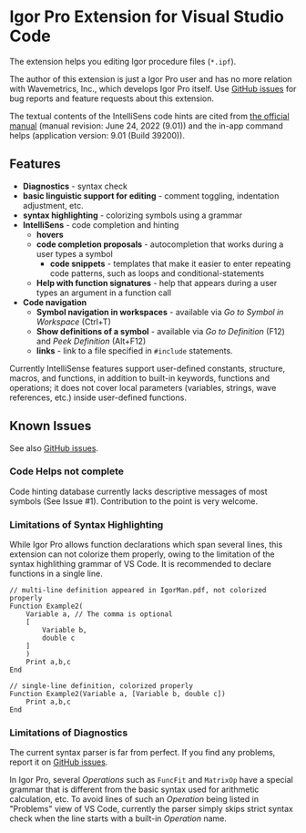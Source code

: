 # Igor Pro Extension for Visual Studio Code

The extension helps you editing Igor procedure files (`*.ipf`).

The author of this extension is just a Igor Pro user and has no more relation with Wavemetrics, Inc., which develops Igor Pro itself.
Use [GitHub issues](https://github.com/fujidana/vscode-igorpro/issues) for bug reports and feature requests about this extension.

The textual contents of the IntelliSens code hints are cited from [the official manual](https://www.wavemetrics.com/products/igorpro/manual) (manual revision: June 24, 2022 (9.01)) and the in-app command helps (application version: 9.01 (Build 39200)).

## Features

- __Diagnostics__ - syntax check
- __basic linguistic support for editing__ - comment toggling, indentation adjustment, etc.
- __syntax highlighting__ - colorizing symbols using a grammar
- __IntelliSens__ - code completion and hinting
  - __hovers__
  - __code completion proposals__ - autocompletion that works during a user types a symbol
    - __code snippets__ - templates that make it easier to enter repeating code patterns, such as loops and conditional-statements
  - __Help with function signatures__ - help that appears during a user types an argument in a function call
- __Code navigation__
  - __Symbol navigation in workspaces__ - available via _Go to Symbol in Workspace_ (Ctrl+T)
  - __Show definitions of a symbol__ - available via _Go to Definition_ (F12) and _Peek Definition_ (Alt+F12)
  - __links__ - link to a file specified in `#include` statements.

Currently IntelliSense features support user-defined constants, structure, macros, and functions, in addition to built-in keywords, functions and operations; it does not cover local parameters (variables, strings, wave references, etc.) inside user-defined functions.

## Known Issues

See also [GitHub issues](https://github.com/fujidana/vscode-igorpro/issues).

### Code Helps not complete

Code hinting database currently lacks descriptive messages of most symbols (See Issue #1).
Contribution to the point is very welcome.

### Limitations of Syntax Highlighting

While Igor Pro allows function declarations which span several lines, this extension can not colorize them properly, owing to the limitation of the syntax highlithing grammar of VS Code.
It is recommended to declare functions in a single line.

```igorpro
// multi-line definition appeared in IgorMan.pdf, not colorized properly
Function Example2(
    Variable a, // The comma is optional
    [
        Variable b,
        double c
    ]
    )
    Print a,b,c
End

// single-line definition, colorized properly
Function Example2(Variable a, [Variable b, double c])
    Print a,b,c
End
```

### Limitations of Diagnostics

The current syntax parser is far from perfect.
If you find any problems, report it on [GitHub issues](https://github.com/fujidana/vscode-igorpro/issues).

In Igor Pro, several _Operations_ such as `FuncFit` and `MatrixOp` have a special grammar that is different from the basic syntax used for arithmetic calculation, etc.
To avoid lines of such an _Operation_ being listed in "Problems" view of VS Code, currently the parser simply skips strict syntax check when the line starts with a built-in _Operation_ name.
